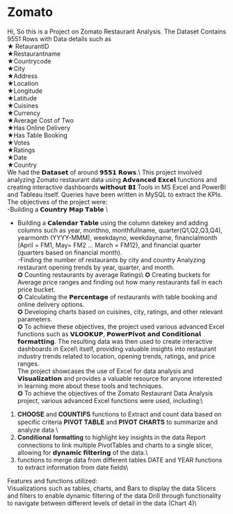 # Zomato
Hi, So this is a Project on Zomato Restaurant Analysis. The Dataset Contains 9551 Rows with Data details such as\
★ RetaurantID\
★Restaurantname\
★Countrycode\
★City\
★Address \
★Location\
★Longitude\
★Latitude\
★Cuisines\
★Currency\
★Average Cost of Two\
★Has Online Delivery\
★Has Table Booking\
★Votes\
★Ratings\
★Date\
★Country\
We had the 𝗗𝗮𝘁𝗮𝘀𝗲𝘁 of around 𝟵𝟱𝟱𝟭 𝗥𝗼𝘄𝘀.\ 
This project involved analyzing Zomato restaurant data using 𝗔𝗱𝘃𝗮𝗻𝗰𝗲𝗱 𝗘𝘅𝗰𝗲𝗹 functions and creating interactive dashboards 𝘄𝗶𝘁𝗵𝗼𝘂𝘁 𝗕𝗜 Tools in MS Excel and PowerBI and Tableau itself. Queries have been written in MySQL to extract the KPIs.\
The objectives of the project were:\
-Building a 𝗖𝗼𝘂𝗻𝘁𝗿𝘆 𝗠𝗮𝗽 𝗧𝗮𝗯𝗹𝗲 \
- Building a 𝗖𝗮𝗹𝗲𝗻𝗱𝗮𝗿 𝗧𝗮𝗯𝗹𝗲 using the column datekey and adding columns such as year, monthno, monthfullname, quarter(Q1,Q2,Q3,Q4), yearmonth (YYYY-MMM), weekdayno, weekdayname, financialmonth (April = FM1, May= FM2 … March = FM12), and financial quarter (quarters based on financial month).\
-Finding the number of restaurants by city and country Analyzing restaurant opening trends by year, quarter, and month. \
✪ Counting restaurants by average Ratings\ 
✪ Creating buckets for Average price ranges and finding out how many restaurants fall in each price bucket. \
✪ Calculating the 𝗣𝗲𝗿𝗰𝗲𝗻𝘁𝗮𝗴𝗲 of restaurants with table booking and online delivery options.\
✪ Developing charts based on cuisines, city, ratings, and other relevant parameters. \
✪ To achieve these objectives, the project used various advanced Excel functions such as 𝗩𝗟𝗢𝗢𝗞𝗨𝗣, 𝗣𝗼𝘄𝗲𝗿𝗣𝗶𝘃𝗼𝘁 𝗮𝗻𝗱 𝗖𝗼𝗻𝗱𝗶𝘁𝗶𝗼𝗻𝗮𝗹 𝗳𝗼𝗿𝗺𝗮𝘁𝘁𝗶𝗻𝗴. The resulting data was then used to create interactive dashboards in Excel\ itself, providing valuable insights into restaurant industry trends related to location, opening trends, ratings, and price ranges.\
The project showcases the use of Excel for data analysis and 𝗩𝗶𝘀𝘂𝗮𝗹𝗶𝘇𝗮𝘁𝗶𝗼𝗻 and provides a valuable resource for anyone interested in learning more about these tools and techniques.\
✪ To achieve the objectives of the Zomato Restaurant Data Analysis project, various advanced Excel functions were used, including:\
1) 𝐂𝐇𝐎𝐎𝐒𝐄 and 𝐂𝐎𝐔𝐍𝐓𝐈𝐅𝐒 functions to Extract and count data based on specific criteria 𝐏𝐈𝐕𝐎𝐓 𝐓𝐀𝐁𝐋𝐄 and 𝐏𝐈𝐕𝐎𝐓 𝐂𝐇𝐀𝐑𝐓𝐒 to summarize and analyze data \
2) 𝐂𝐨𝐧𝐝𝐢𝐭𝐢𝐨𝐧𝐚𝐥 𝐟𝐨𝐫𝐦𝐚𝐭𝐭𝐢𝐧𝐠 to highlight key insights in the data Report connections to link multiple PivotTables and charts to a single slicer, allowing for 𝗱𝘆𝗻𝗮𝗺𝗶𝗰 𝗳𝗶𝗹𝘁𝗲𝗿𝗶𝗻𝗴 of the data.\
3) functions to merge data from different tables DATE and YEAR functions to extract information from date fields\

Features and functions utilized:\
Visualizations such as tables, charts, and Bars to display the data Slicers and filters to enable dynamic filtering of the data Drill through functionality to navigate between different levels of detail in the data (Chart 4)\
